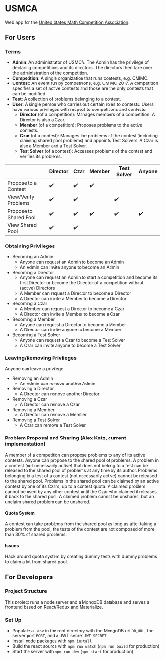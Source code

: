 # USMCA
Web app for the [United States Math Competition Association](usmath.org).

## For Users

### Terms
* **Admin**: An administrator of USMCA. The Admin has the privilege of declaring competitions and its directors. The directors then take over the administration of the competition.
* **Competition**: A single organization that runs contests, e.g. CMIMC.
* **Contest**: An event run by competitions, e.g. CMIMC 2017. A competition specifies a set of active contests and those are the only contests that can be modified. 
* **Test**: A collection of problems belonging to a contest. 
* **User**: A single person who carries out certain roles to contests. Users have various privileges with respect to competitions and contests:
  * **Director** (of a competition): Manages members of a competition. A Director is also a Czar.
  * **Member** (of a competition): Proposes problems to the active contests.
  * **Czar** (of a contest): Manages the problems of the contest (including claiming shared pool problems) and appoints Test Solvers. A Czar is also a Member and a Test Solver. 
  * **Test Solver** (of a contest): Accesses problems of the contest and verifies its problems.

| | Director |  Czar | Member |Test Solver | Anyone |
| - | - | - | - | - | - |
| Propose to a Contest | :heavy_check_mark: | :heavy_check_mark: | :heavy_check_mark: | | |
| View/Verify Problems | :heavy_check_mark: | :heavy_check_mark: |  | :heavy_check_mark: | |
| Propose to Shared Pool | :heavy_check_mark: | :heavy_check_mark: | :heavy_check_mark: | :heavy_check_mark: | :heavy_check_mark: |
| View Shared Pool | :heavy_check_mark: | :heavy_check_mark: | | | |

### Obtaining Privileges
* Becoming an Admin
  * Anyone can request an Admin to become an Admin
  * An Admin can invite anyone to become an Admin
* Becoming a Director
  * Anyone can request an Admin to start a competition and become its first Director or become the Director of a competition without (active) Directors
  * A Member can request a Director to become a Director
  * A Director can invite a Member to become a Director
* Becoming a Czar
  * A Member can request a Director to become a Czar
  * A Director can invite a Member to become a Czar
* Becoming a Member
  * Anyone can request a Director to become a Member
  * A Director can invite anyone to become a Member
* Becoming a Test Solver
  * Anyone can request a Czar to become a Test Solver
  * A Czar can invite anyone to become a Test Solver

### Leaving/Removing Privileges
Anyone can leave a privilege. 
* Removing an Admin
  * An Admin can remove another Admin
* Removing a Director
  * A Director can remove another Director
* Removing a Czar
  * A Director can remove a Czar
* Removing a Member
  * A Director can remove a Member
* Removing a Test Solver
  * A Czar can remove a Test Solver

### Problem Proposal and Sharing (Alex Katz, current implementation)
A member of a competition can propose problems to any of its active contests. Anyone can propose to the shared pool of problems. A problem in a contest (not necessarily active) that does not belong to a test can be released to the shared pool of problems at any time by its author. Problems belonging to a test of a contest (not necessarily active) cannot be released to the shared pool. Problems in the shared pool can be claimed by an active contest by one of its Czars, up to a contest quota. A claimed problem cannot be used by any other contest until the Czar who claimed it releases it back to the shared pool. A claimed problem cannot be unshared, but an unclaim shared problem can be unshared. 

#### Quota System
A contest can take problems from the shared pool as long as after taking a problem from the pool, the tests of the contest are not composed of more than 30% of shared problems. 

#### Issues
Hack around quota system by creating dummy tests with dummy problems to claim a lot from shared pool.

## For Developers

### Project Structure
This project runs a node server and a MongoDB database and serves a frontend based on React/Redux and Materialize. 

### Set Up

* Populate a `.env` in the root directory with the MongoDB url `DB_URL`, the server port `PORT`, and a JWT secret `JWT_SECRET`
* Install node packages with `npm install`
* Build the react source with `npm run watch` (`npm run build` for production)
* Start the server with `npm run dev` (`npm start` for production)
